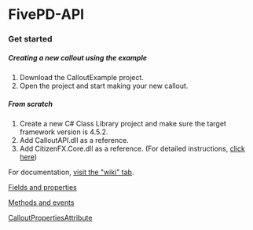 # FivePD-API

### Get started

##### Creating a new callout using the example
1. Download the CalloutExample project.
2. Open the project and start making your new callout.

##### From scratch
1. Create a new C# Class Library project and make sure the target framework version is 4.5.2.
2. Add CalloutAPI.dll as a reference.
3. Add CitizenFX.Core.dll as a reference.
(For detailed instructions, [click here](https://docs.fivem.net/docs/scripting-manual/runtimes/csharp/ "refer here"))

For documentation, [visit the "wiki" tab](https://github.com/KDani-99/FivePD-API/wiki).

[Fields and properties](https://github.com/KDani-99/FivePD-API/wiki/Fields-and-Properties)

[Methods and events](https://github.com/KDani-99/FivePD-API/wiki/Methods-and-Events)

[CalloutPropertiesAttribute](https://github.com/KDani-99/FivePD-API/wiki/CalloutPropertiesAttribute)
